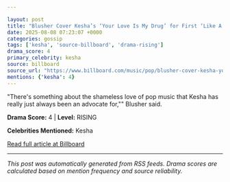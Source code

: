 ```yaml
---

layout: post
title: "Blusher Cover Kesha’s ‘Your Love Is My Drug’ for First ‘Like A Version’""
date: 2025-08-08 07:23:07 +0000
categories: gossip
tags: ['kesha', 'source-billboard', 'drama-rising']
drama_score: 4
primary_celebrity: kesha
source: billboard
source_url: "https://www.billboard.com/music/pop/blusher-cover-kesha-your-love-is-my-drug-like-a-version-1236039406/""
mentions: {'kesha': 4}
---
```


"There's something about the shameless love of pop music that Kesha has really just always been an advocate for,"" Blusher said.

**Drama Score:** 4 | **Level:** RISING

**Celebrities Mentioned:** Kesha

[Read full article at Billboard](https://www.billboard.com/music/pop/blusher-cover-kesha-your-love-is-my-drug-like-a-version-1236039406/)

---
*This post was automatically generated from RSS feeds. Drama scores are calculated based on mention frequency and source reliability.*
